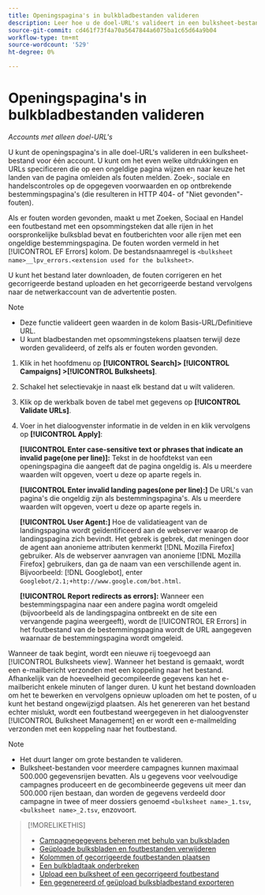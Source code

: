```yaml
---
title: Openingspagina's in bulkbladbestanden valideren
description: Leer hoe u de doel-URL's valideert in een bulksheet-bestand voor één account.
source-git-commit: cd461f73f4a70a5647844a6075ba1c65d64a9b04
workflow-type: tm+mt
source-wordcount: '529'
ht-degree: 0%

---
```


# Openingspagina&#39;s in bulkbladbestanden valideren

*Accounts met alleen doel-URL&#39;s*

U kunt de openingspagina&#39;s in alle doel-URL&#39;s valideren in een bulksheet-bestand voor één account. U kunt om het even welke uitdrukkingen en URLs specificeren die op een ongeldige pagina wijzen en naar keuze het landen van de pagina omleiden als fouten melden. Zoek-, sociale en handelscontroles op de opgegeven voorwaarden en op ontbrekende bestemmingspagina&#39;s (die resulteren in HTTP 404- of &quot;Niet gevonden&quot;-fouten).

Als er fouten worden gevonden, maakt u met Zoeken, Sociaal en Handel een foutbestand met een opsommingsteken dat alle rijen in het oorspronkelijke bulksblad bevat en foutberichten voor alle rijen met een ongeldige bestemmingspagina. De fouten worden vermeld in het [!UICONTROL EF Errors] kolom. De bestandsnaamregel is `<bulksheet name>__lpv_errors.<extension used for the bulksheet>`.

U kunt het bestand later downloaden, de fouten corrigeren en het gecorrigeerde bestand uploaden en het gecorrigeerde bestand vervolgens naar de netwerkaccount van de advertentie posten.

>[!NOTE]
>
>* Deze functie valideert geen waarden in de kolom Basis-URL/Definitieve URL.
>* U kunt bladbestanden met opsommingstekens plaatsen terwijl deze worden gevalideerd, of zelfs als er fouten worden gevonden.


1. Klik in het hoofdmenu op **[!UICONTROL Search]> [!UICONTROL Campaigns] >[!UICONTROL Bulksheets]**.

1. Schakel het selectievakje in naast elk bestand dat u wilt valideren.

1. Klik op de werkbalk boven de tabel met gegevens op **[!UICONTROL Validate URLs]**.

1. Voer in het dialoogvenster informatie in de velden in en klik vervolgens op **[!UICONTROL Apply]**:

   **[!UICONTROL Enter case-sensitive text or phrases that indicate an invalid page(one per line)]:** Tekst in de hoofdtekst van een openingspagina die aangeeft dat de pagina ongeldig is. Als u meerdere waarden wilt opgeven, voert u deze op aparte regels in.

   **[!UICONTROL Enter invalid landing pages(one per line):]** De URL&#39;s van pagina&#39;s die ongeldig zijn als bestemmingspagina&#39;s. Als u meerdere waarden wilt opgeven, voert u deze op aparte regels in.

   **[!UICONTROL User Agent:]** Hoe de validatieagent van de landingspagina wordt geïdentificeerd aan de webserver waarop de landingspagina zich bevindt. Het gebrek is gebrek, dat meningen door de agent aan anonieme attributen kenmerkt [!DNL Mozilla Firefox] gebruiker. Als de webserver aanvragen van anonieme [!DNL Mozilla Firefox] gebruikers, dan ga de naam van een verschillende agent in. Bijvoorbeeld: [!DNL Googlebot], enter `Googlebot/2.1;+http://www.google.com/bot.html`.

   **[!UICONTROL Report redirects as errors]:** Wanneer een bestemmingspagina naar een andere pagina wordt omgeleid (bijvoorbeeld als de landingspagina ontbreekt en de site een vervangende pagina weergeeft), wordt de [!UICONTROL ER Errors] in het foutbestand van de bestemmingspagina wordt de URL aangegeven waarnaar de bestemmingspagina wordt omgeleid.

Wanneer de taak begint, wordt een nieuwe rij toegevoegd aan [!UICONTROL Bulksheets view]. Wanneer het bestand is gemaakt, wordt een e-mailbericht verzonden met een koppeling naar het bestand. Afhankelijk van de hoeveelheid gecompileerde gegevens kan het e-mailbericht enkele minuten of langer duren. U kunt het bestand downloaden om het te bewerken en vervolgens opnieuw uploaden om het te posten, of u kunt het bestand ongewijzigd plaatsen. Als het genereren van het bestand echter mislukt, wordt een foutbestand weergegeven in het dialoogvenster [!UICONTROL Bulksheet Management] en er wordt een e-mailmelding verzonden met een koppeling naar het foutbestand.

>[!NOTE]
>
>* Het duurt langer om grote bestanden te valideren.
>* Bulksheet-bestanden voor meerdere campagnes kunnen maximaal 500.000 gegevensrijen bevatten. Als u gegevens voor veelvoudige campagnes produceert en de gecombineerde gegevens uit meer dan 500.000 rijen bestaan, dan worden de gegevens verdeeld door campagne in twee of meer dossiers genoemd `<bulksheet name>_1.tsv`, `<bulksheet name>_2.tsv`, enzovoort.


>[!MORELIKETHIS]
>
>* [Campagnegegevens beheren met behulp van bulksbladen](bulksheet-about.md)
>* [Geüploade bulksbladen en foutbestanden verwijderen](bulksheet-delete.md)
>* [Kolommen of gecorrigeerde foutbestanden plaatsen](bulksheet-post.md)
>* [Een bulkbladtaak onderbreken](bulksheet-stop-job.md)
>* [Upload een bulksheet of een gecorrigeerd foutbestand](bulksheet-upload.md)
>* [Een gegenereerd of geüpload bulksbladbestand exporteren](bulksheet-export.md)

